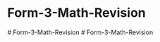# Form-3-Math-Revision
#   F o r m - 3 - M a t h - R e v i s i o n  
 #   F o r m - 3 - M a t h - R e v i s i o n  
 